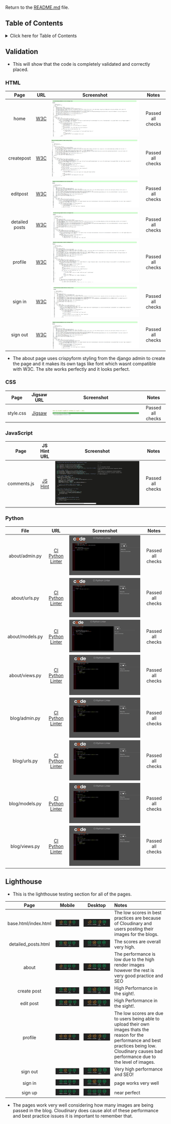 Return to the [README.md](README.md) file.

## Table of Contents

<details>
<summary>Click here for Table of Contents</summary>

- [Validation](#validation)

- [Lighthouse](#lighthouse)

- [User Story Testing](#user-story-testing)

- [Input Testing](#input-testing)

- [Manual Testing](#manual-testing)

- [User Validation Testing](#user-validation-testing)

- [Bugs](#bugs)

</details>

## Validation 
- This will show that the code is completely validated and correctly placed.

### HTML

| Page | URL | Screenshot | Notes |
| :---: | :---: | :---: | :---: |
| home | [W3C](https://validator.w3.org/) | ![screenshot](assets/readmefiles/validation/homevalidator.jpg) | Passed all checks |
| createpost | [W3C](https://validator.w3.org/) | ![screenshot](assets/readmefiles/validation/createpostvalidation.jpg) | Passed all checks |
| editpost | [W3C](https://validator.w3.org/) | ![screenshot](assets/readmefiles/validation/editvalidation.jpg) | Passed all checks |
| detailed posts | [W3C](https://validator.w3.org/) | ![screenshot](assets/readmefiles/validation/detailedpostvalidator.jpg) | Passed all checks |
| profile | [W3C](https://validator.w3.org/) | ![screenshot](assets/readmefiles/validation/profilevalidation.jpg) | Passed all checks |
| sign in | [W3C](https://validator.w3.org/) | ![screenshot](assets/readmefiles/validation/signinvalidation.jpg) | Passed all checks |
| sign out | [W3C](https://validator.w3.org/) | ![screenshot](assets/readmefiles/validation/signoutvalidation.jpg) | Passed all checks |

- The about page uses crispyform styling from the django admin to create the page and it makes its own tags like font which wasnt compatible with W3C. The site works perfectly and it looks perfect.

### CSS

| Page | Jigsaw URL | Screenshot | Notes |
| :---: | :---: | :---: | :---: |
| style.css | [Jigsaw](https://jigsaw.w3.org/css-validator/validator) | ![screenshot](assets/readmefiles/validation/cssvalidator.jpg) | Passed all checks |


### JavaScript

| Page | JS Hint URL | Screenshot | Notes |
| :---: | :---: | :---: | :---: |
| comments.js | [JS Hint](https://jshint.com/) | ![screenshot](assets/readmefiles/validation/jshintvalidaton.jpg) | Passed all checks |



### Python

| File | URL | Screenshot | Notes |
| :---: | :---: | :---: | :---: |
| about/admin.py | [CI Python Linter](https://pep8ci.herokuapp.com/#) | ![screenshot](assets/readmefiles/validation/aboutadminspy.jpg) | Passed all checks |
| about/urls.py | [CI Python Linter](https://pep8ci.herokuapp.com/#) | ![screenshot](assets/readmefiles/validation/abouturls.jpg) | Passed all checks |
| about/models.py | [CI Python Linter](https://pep8ci.herokuapp.com/#) | ![screenshot](assets/readmefiles/validation/aboutmodelspy.jpg) | Passed all checks |
| about/views.py | [CI Python Linter](https://pep8ci.herokuapp.com/#) | ![screenshot](assets/readmefiles/validation/aboutviewspy.jpg) | Passed all checks |
| blog/admin.py | [CI Python Linter](https://pep8ci.herokuapp.com/#) | ![screenshot](assets/readmefiles/validation/aboutviewspy.jpg) | Passed all checks |
| blog/urls.py | [CI Python Linter](https://pep8ci.herokuapp.com/#) | ![screenshot](assets/readmefiles/validation/aboutviewspy.jpg) | Passed all checks |
| blog/models.py | [CI Python Linter](https://pep8ci.herokuapp.com/#) | ![screenshot](assets/readmefiles/validation/aboutviewspy.jpg) | Passed all checks |
| blog/views.py | [CI Python Linter](https://pep8ci.herokuapp.com/#) | ![screenshot](assets/readmefiles/validation/aboutviewspy.jpg) | Passed all checks |

## Lighthouse
- This is the lighthouse testing section for all of the pages. 

| Page   | Mobile                                                                                  | Desktop                                                                                   | Notes                                                                                                                                                                         |
| :----: | :-------------------------------------------------------------------------------------: | :---------------------------------------------------------------------------------------: | :---------------------------------------------------------------------------------------------------------------------------------------------------------------------------- |
| base.html/index.html | ![screenshot](assets/readmefiles/lighthouse/homelighthousedesktop.jpg) | ![screenshot](assets/readmefiles/lighthouse/homelighthouse.jpg) | The low scores in best practices are because of Cloudinary and users posting their images for the blogs. |
| detailed_posts.html | ![screenshot](assets/readmefiles/lighthouse/detailedpostlighthousedesktop.jpg) | ![screenshot](assets/readmefiles/lighthouse/detailedpostlighthousedesk.jpg) | The scores are overall very high. |
| about | ![screenshot](assets/readmefiles/lighthouse/aboutlighthousedesktop.jpg) | ![screenshot](assets/readmefiles/lighthouse/aboutmobilelighthouse.jpg) | The performance is low due to the high render images however the rest is very good practice and SEO |
| create post | ![screenshot](assets/readmefiles/lighthouse/createpostdesktoplighthouse.jpg) | ![screenshot](assets/readmefiles/lighthouse/createpostmobilelight.jpg) | High Performance in the sight!. |
| edit post | ![screenshot](assets/readmefiles/lighthouse/editpostlighthouseactualdesktop.jpg) | ![screenshot](assets/readmefiles/lighthouse/editmobile.jpg) | High Performance in the sight!. |
| profile | ![screenshot](assets/readmefiles/lighthouse/profilelighthousedesktop.jpg) | ![screenshot](assets/readmefiles/lighthouse/profilemob.jpg) | The low scores are due to users being able to upload their own images thats the reason for the performance and best practices being low. Cloudinary causes bad performance due to the level of images. |
| sign out | ![screenshot](assets/readmefiles/lighthouse/signoutlighthousedesktop.jpg) | ![screenshot](assets/readmefiles/lighthouse/usersignoutmobile.jpg) | Very high performance and SEO! |
| sign in | ![screenshot](assets/readmefiles/lighthouse/signinlighthousedesktop.jpg) | ![screenshot](assets/readmefiles/lighthouse/signinmobilelighthouse.jpg) | page works very well |
| sign up | ![screenshot](assets/readmefiles/lighthouse/signupdesktoplh.jpg) | ![screenshot](assets/readmefiles/lighthouse/signupmobilelh.jpg) | near perfect |

- The pages work very well considering how many images are being passed in the blog. Cloudinary does cause alot of these performance and best practice issues it is important to remember that.